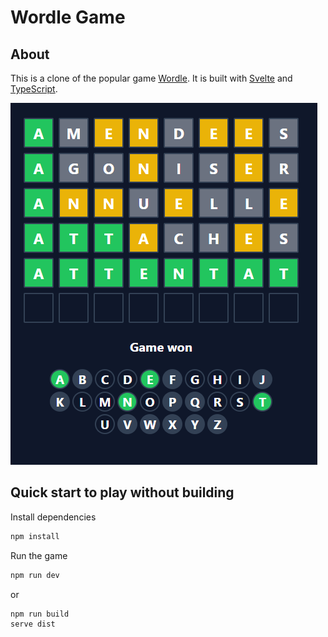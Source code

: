 # Wordle Game

## About

This is a clone of the popular game [Wordle](https://www.nytimes.com/games/wordle/index.html). It is built with [Svelte](https://svelte.dev/) and [TypeScript](https://www.typescriptlang.org/).

![Screen shot of a game](img/game.png)

## Quick start to play without building

Install dependencies

```bash
npm install
```

Run the game

```bash
npm run dev
```

or

```bash
npm run build
serve dist
```
